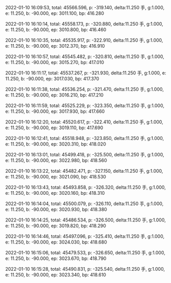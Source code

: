 2022-01-10 16:09:53, total: 45566.596, p: -319.140, delta:11.250 手, g:1.000, e: 11.250, b: -90.000, ep: 3011.100, bp: 416.280

2022-01-10 16:10:14, total: 45558.173, p: -320.880, delta:11.250 手, g:1.000, e: 11.250, b: -90.000, ep: 3010.800, bp: 416.460

2022-01-10 16:10:35, total: 45535.917, p: -322.910, delta:11.250 手, g:1.000, e: 11.250, b: -90.000, ep: 3012.370, bp: 416.910

2022-01-10 16:10:57, total: 45545.482, p: -320.810, delta:11.250 手, g:1.000, e: 11.250, b: -90.000, ep: 3015.270, bp: 417.010

2022-01-10 16:11:17, total: 45537.267, p: -321.930, delta:11.250 手, g:1.000, e: 11.250, b: -90.000, ep: 3017.030, bp: 417.370

2022-01-10 16:11:38, total: 45536.254, p: -321.470, delta:11.250 手, g:1.000, e: 11.250, b: -90.000, ep: 3016.210, bp: 417.210

2022-01-10 16:11:59, total: 45525.229, p: -323.350, delta:11.250 手, g:1.000, e: 11.250, b: -90.000, ep: 3017.930, bp: 417.660

2022-01-10 16:12:20, total: 45520.617, p: -322.410, delta:11.250 手, g:1.000, e: 11.250, b: -90.000, ep: 3019.110, bp: 417.690

2022-01-10 16:12:41, total: 45518.948, p: -323.850, delta:11.250 手, g:1.000, e: 11.250, b: -90.000, ep: 3020.310, bp: 418.020

2022-01-10 16:13:01, total: 45499.418, p: -325.500, delta:11.250 手, g:1.000, e: 11.250, b: -90.000, ep: 3022.980, bp: 418.560

2022-01-10 16:13:22, total: 45482.471, p: -327.150, delta:11.250 手, g:1.000, e: 11.250, b: -90.000, ep: 3021.090, bp: 418.530

2022-01-10 16:13:43, total: 45493.858, p: -326.320, delta:11.250 手, g:1.000, e: 11.250, b: -90.000, ep: 3020.160, bp: 418.310

2022-01-10 16:14:04, total: 45500.079, p: -326.110, delta:11.250 手, g:1.000, e: 11.250, b: -90.000, ep: 3020.930, bp: 418.380

2022-01-10 16:14:25, total: 45486.534, p: -326.500, delta:11.250 手, g:1.000, e: 11.250, b: -90.000, ep: 3019.820, bp: 418.290

2022-01-10 16:14:46, total: 45497.096, p: -325.410, delta:11.250 手, g:1.000, e: 11.250, b: -90.000, ep: 3024.030, bp: 418.680

2022-01-10 16:15:06, total: 45479.533, p: -326.650, delta:11.250 手, g:1.000, e: 11.250, b: -90.000, ep: 3023.670, bp: 418.790

2022-01-10 16:15:28, total: 45490.831, p: -325.540, delta:11.250 手, g:1.000, e: 11.250, b: -90.000, ep: 3023.340, bp: 418.610
